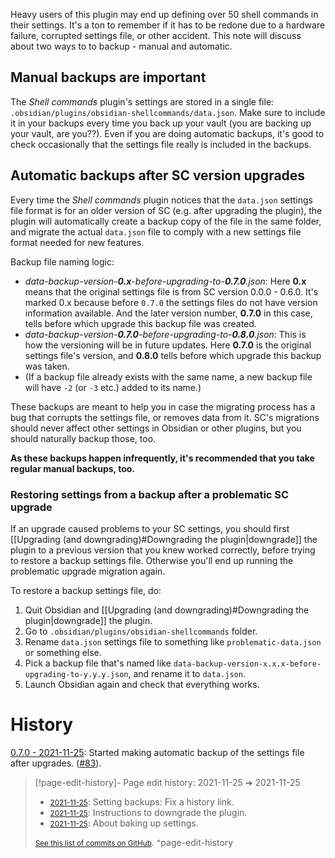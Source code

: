 Heavy users of this plugin may end up defining over 50 shell commands in their settings. It's a ton to remember if it has to be redone due to a hardware failure, corrupted settings file, or other accident. This note will discuss about two ways to to backup - manual and automatic.

## Manual backups are important

The *Shell commands* plugin's settings are stored in a single file: `.obsidian/plugins/obsidian-shellcommands/data.json`. Make sure to include it in your backups every time you back up your vault (you are backing up your vault, are you??). Even if you are doing automatic backups, it's good to check occasionally that the settings file really is included in the backups.

## Automatic backups after SC version upgrades
Every time the *Shell commands* plugin notices that the `data.json` settings file format is for an older version of SC (e.g. after upgrading the plugin), the plugin will automatically create a backup copy of the file in the same folder, and migrate the actual `data.json` file to comply with a new settings file format needed for new features.

Backup file naming logic:
- _data-backup-version-**0.x**-before-upgrading-to-**0.7.0**.json_: Here **0.x** means that the original settings file is from SC version 0.0.0 - 0.6.0. It's marked 0.x because before `0.7.0` the settings files do not have version information available. And the later version number, **0.7.0** in this case, tells before which upgrade this backup file was created.
- _data-backup-version-**0.7.0**-before-upgrading-to-**0.8.0**.json_: This is how the versioning will be in future updates. Here **0.7.0** is the original settings file's version, and **0.8.0** tells before which upgrade this backup was taken.
- (If a backup file already exists with the same name, a new backup file will have `-2` (or `-3` etc.) added to its name.)

These backups are meant to help you in case the migrating process has a bug that corrupts the settings file, or removes data from it. SC's migrations should never affect other settings in Obsidian or other plugins, but you should naturally backup those, too.

**As these backups happen infrequently, it's recommended that you take regular manual backups, too.**

### Restoring settings from a backup after a problematic SC upgrade
If an upgrade caused problems to your SC settings, you should first [[Upgrading (and downgrading)#Downgrading the plugin|downgrade]] the plugin to a previous version that you knew worked correctly, before trying to restore a backup settings file. Otherwise you'll end up running the problematic upgrade migration again.

To restore a backup settings file, do:
1. Quit Obsidian and [[Upgrading (and downgrading)#Downgrading the plugin|downgrade]] the plugin.
2. Go to `.obsidian/plugins/obsidian-shellcommands` folder.
3. Rename `data.json` settings file to something like `problematic-data.json` or something else.
4. Pick a backup file that's named like `data-backup-version-x.x.x-before-upgrading-to-y.y.y.json`, and rename it to `data.json`.
6. Launch Obsidian again and check that everything works.

# History
[0.7.0 - 2021-11-25](https://github.com/Taitava/obsidian-shellcommands/blob/main/CHANGELOG.md#070---2021-11-25): Started making automatic backup of the settings file after upgrades. ([#83](https://github.com/Taitava/obsidian-shellcommands/issues/83)).

> [!page-edit-history]- Page edit history: 2021-11-25 &#10132; 2021-11-25
> - [<small>2021-11-25</small>](https://github.com/Taitava/obsidian-shellcommands-documentation/commit/665e73aae6b62e00048acb19f4167b245686675e): Setting backups: Fix a history link.
> - [<small>2021-11-25</small>](https://github.com/Taitava/obsidian-shellcommands-documentation/commit/3ff17d13c815a111e48ab5d2ced7a084fce0b280): Instructions to downgrade the plugin.
> - [<small>2021-11-25</small>](https://github.com/Taitava/obsidian-shellcommands-documentation/commit/88c6d8c062984d73f9fb660fb804ed4e8e15df92): About baking up settings.
> 
> [<small>See this list of commits on GitHub</small>](https://github.com/Taitava/obsidian-shellcommands-documentation/commits/main/Settings%20backups.md).
> ^page-edit-history